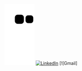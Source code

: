 ![snake gif](https://github.com/AdrianoBarbosa01/AdrianoBarbosa01/blob/output/github-contribution-grid-snake.svg)
[![LinkedIn](https://img.shields.io/badge/LinkedIn-0077B5?style=for-the-badge&logo=linkedin&logoColor=white)](https://www.linkedin.com/in/adriano-barbosa21/)
[![Gmail]
